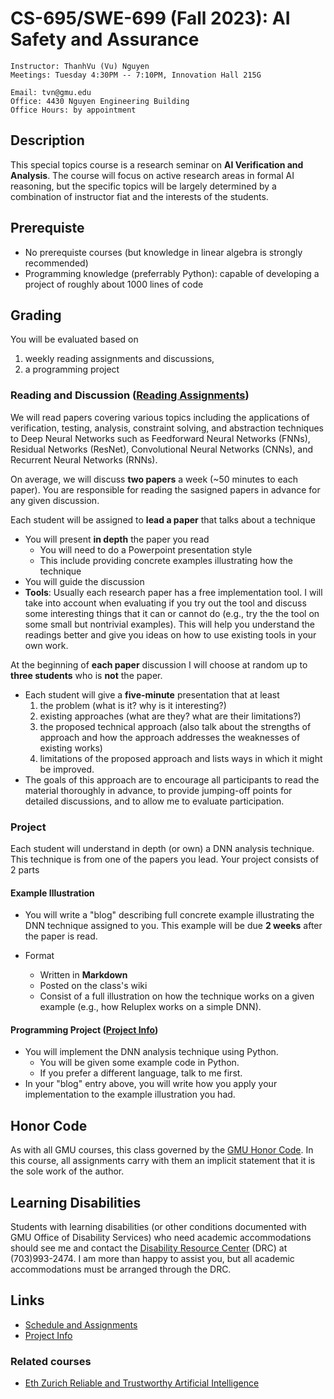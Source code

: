 # CS-695/SWE-699 (Fall 2023): AI Safety and Assurance

```
Instructor: ThanhVu (Vu) Nguyen
Meetings: Tuesday 4:30PM -- 7:10PM, Innovation Hall 215G

Email: tvn@gmu.edu
Office: 4430 Nguyen Engineering Building
Office Hours: by appointment
```
## Description

This special topics course is a research seminar on ****AI Verification
and Analysis****. The course will focus on active research areas in
formal AI reasoning, but the specific topics will be largely determined
by a combination of instructor fiat and the interests of the students.

## Prerequiste

-   No prerequiste courses (but knowledge in linear algebra is strongly
    recommended)
-   Programming knowledge (preferrably Python): capable of developing a
    project of roughly about 1000 lines of code

## Grading

You will be evaluated based on

1.  weekly reading assignments and discussions,
2.  a programming project

### Reading and Discussion ([Reading Assignments](https://github.com/nguyenthanhvuh/class-verification/wiki/reading))

We will read papers covering various topics including the applications
of verification, testing, analysis, constraint solving, and abstraction
techniques to Deep Neural Networks such as Feedforward Neural Networks
(FNNs), Residual Networks (ResNet), Convolutional Neural Networks
(CNNs), and Recurrent Neural Networks (RNNs).

On average, we will discuss ****two papers**** a week (\~50 minutes to
each paper). You are responsible for reading the sasigned papers in
advance for any given discussion.

Each student will be assigned to ****lead a paper**** that talks about a
technique

-   You will present ****in depth**** the paper you read
    -   You will need to do a Powerpoint presentation style
    -   This include providing concrete examples illustrating how the
        technique
-   You will guide the discussion
-   ****Tools****: Usually each research paper has a free implementation
    tool. I will take into account when evaluating if you try out the
    tool and discuss some interesting things that it can or cannot do
    (e.g., try the the tool on some small but nontrivial examples). This
    will help you understand the readings better and give you ideas on
    how to use existing tools in your own work.

At the beginning of ****each paper**** discussion I will choose at
random up to ****three students**** who is **not** the paper.

-   Each student will give a ****five-minute**** presentation that at
    least
    1.  the problem (what is it? why is it interesting?)
    2.  existing approaches (what are they? what are their limitations?)
    3.  the proposed technical approach (also talk about the strengths
        of approach and how the approach addresses the weaknesses of
        existing works)
    4.  limitations of the proposed approach and lists ways in which it
        might be improved.
-   The goals of this approach are to encourage all participants to read
    the material thoroughly in advance, to provide jumping-off points
    for detailed discussions, and to allow me to evaluate participation.

### Project

Each student will understand in depth (or own) a DNN analysis technique.
This technique is from one of the papers you lead. Your project consists
of 2 parts

#### Example Illustration

-   You will write a \"blog\" describing full concrete example
    illustrating the DNN technique assigned to you. This example will be
    due ****2 weeks**** after the paper is read.

-   Format

    -   Written in **Markdown**
    -   Posted on the class\'s wiki
    -   Consist of a full illustration on how the technique works on a
        given example (e.g., how Reluplex works on a simple DNN).

#### Programming Project ([Project Info](project.org))

-   You will implement the DNN analysis technique using Python.
    -   You will be given some example code in Python.
    -   If you prefer a different language, talk to me first.
-   In your \"blog\" entry above, you will write how you apply your
    implementation to the example illustration you had.

## Honor Code

As with all GMU courses, this class governed by the [GMU Honor
Code](http://oai.gmu.edu/the-mason-honor-code/). In this course, all
assignments carry with them an implicit statement that it is the sole
work of the author.

## Learning Disabilities

Students with learning disabilities (or other conditions documented with
GMU Office of Disability Services) who need academic accommodations
should see me and contact the [Disability Resource
Center](http://ods.gmu.edu/) (DRC) at (703)993-2474. I am more than
happy to assist you, but all academic accommodations must be arranged
through the DRC.

## Links

-   [Schedule and Assignments](assignments.org)
-   [Project Info](project.org)

### Related courses

-   [Eth Zurich Reliable and Trustworthy Artificial
    Intelligence](https://www.sri.inf.ethz.ch/teaching/reliableai21)
